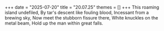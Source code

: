 +++
date = "2025-07-20"
title = "20.07.25"
themes = []
+++
This roaming island undefiled,
By tar's descent like fouling blood,
Incessant from a brewing sky,
Now meet the stubborn fissure there,
White knuckles on the metal beam,
Hold up the man within great falls.
